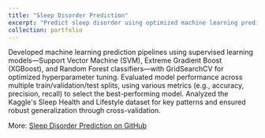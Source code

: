 ```yaml
---
title: "Sleep Disorder Prediction"
excerpt: "Predict sleep disorder using optimized machine learning prediction pipelines using supervised learning models<br/><img src='/images/insomniasleepapnea.jpg'>"
collection: portfolio
---
```


Developed machine learning prediction pipelines using supervised learning models—Support Vector Machine (SVM), Extreme Gradient Boost (XGBoost), and Random Forest classifiers—with GridSearchCV for optimized hyperparameter tuning. Evaluated model performance across multiple train/validation/test splits, using various metrics (e.g., accuracy, precision, recall) to select the best-performing model. Analyzed the Kaggle's Sleep Health and Lifestyle dataset for key patterns and ensured robust generalization through cross-validation.

More: [Sleep Disorder Prediction on GitHub](https://github.com/mikaseel/projects/blob/main/portfolio/Sleep%20Disorder%20Prediction.ipynb)
